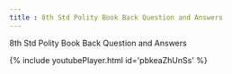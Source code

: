 ```yaml
---
title : 8th Std Polity Book Back Question and Answers
---
```


8th Std Polity Book Back Question and Answers



{% include youtubePlayer.html id='pbkeaZhUnSs' %}

